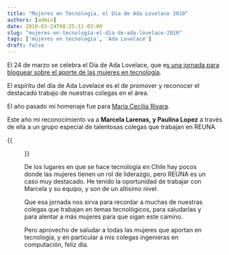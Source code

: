 ```yaml
---
title: "Mujeres en Tecnología, el Día de Ada Lovelace 2010"
authors: [admin]
date: 2010-03-24T08:25:11-03:00
slug: "mujeres-en-tecnología-el-día-de-ada-lovelace-2010"
tags: ['mujeres en tecnología', 'Ada Lovelace']
draft: false
---
```

 
El 24 de marzo se celebra el Día de Ada Lovelace, que e[s una jornada
para bloguear sobre el aporte de las mujeres en
tecnología](http://findingada.com/about/).

El espíritu del día de Ada Lovelace es el de promover y reconocer el
destacado trabajo de nuestras colegas en el área.

El año pasado mi homenaje fue para [María Cecilia Rivara](/blog/2009/03/mujeres-en-tecnologia-el-dia-de-ada-lovelace.html).

Este año mi reconocimiento va a **Marcela Larenas, y Paulina Lopez**
a través de ella a un grupo especial de talentosas colegas que trabajan
en REUNA.

{{<figure caption="Marcela Cárdenas, Paulina López y Marcela Larenas" src="equipo_artiproyectos.jpg">}}


De los lugares en que se hace tecnología en Chile hay pocos donde las
mujeres tienen un rol de liderazgo, pero REUNA es un caso muy destacado.
He tenido la oportunidad de trabajar con Marcela y su equipo, y son de
un altisimo nivel.

Que esa jornada nos sirva para recordar a muchas de nuestras colegas que
trabajan en temas tecnológicos, para saludarlas y para alentar a más
mujeres para que sigan este camino.

Pero aprovecho de saludar a todas las mujeres que aportan en tecnología,
y en particular a mis colegas ingenieras en computación, feliz día.
